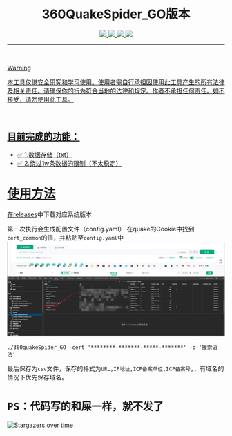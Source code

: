 <h1 align="center">360QuakeSpider_GO版本</h1>
<p align="center">
    <a href="https://github.com/wanswu/360quakeSpider_GO/releases" /><img src="https://img.shields.io/github/downloads/wanswu/360quakeSpider_GO/total"/>
    <a href="https://github.com/wanswu/360quakeSpider_GO/graphs/contributors" /><img src="https://img.shields.io/github/contributors-anon/wanswu/360quakeSpider_GO"/>
    <a href="https://github.com/wanswu/360quakeSpider_GO/releases/" /><img src="https://img.shields.io/github/release/wanswu/360quakeSpider_GO"/>
    <a href="https://github.com/wanswu/360quakeSpider_GO/issues" /><img src="https://img.shields.io/github/issues-raw/wanswu/360quakeSpider_GO"/>
</p>

---
<br>

> [!WARNING]
> 本工具仅供安全研究和学习使用。使用者需自行承担因使用此工具产生的所有法律及相关责任。请确保你的行为符合当地的法律和规定。作者不承担任何责任。如不接受，请勿使用此工具。

<br>

## 目前完成的功能：

- ✅ 1.数据存储（txt）
- ✅ 2.绕过1w条数据的限制（不太稳定）

# 使用方法
在[releases](https://github.com/wanswu/360quakeSpider_GO/releases)中下载对应系统版本

第一次执行会生成配置文件（config.yaml）
在quake的Cookie中找到`cert_common`的值，并粘贴至`config.yaml`中
![img.png](doc/img.png)
```shell
./360quakeSpider_GO -cert '********-*******-*****-*******' -q '搜索语法' 
```

最后保存为`csv`文件，保存的格式为`URL,IP地址,ICP备案单位,ICP备案号,`，有域名的情况下优先保存域名。

# `PS：代码写的和屎一样，就不发了`

[![Stargazers over time](https://starchart.cc/wanswu/360quakeSpider_GO.svg?variant=adaptive)](https://starchart.cc/wanswu/360quakeSpider_GO)
